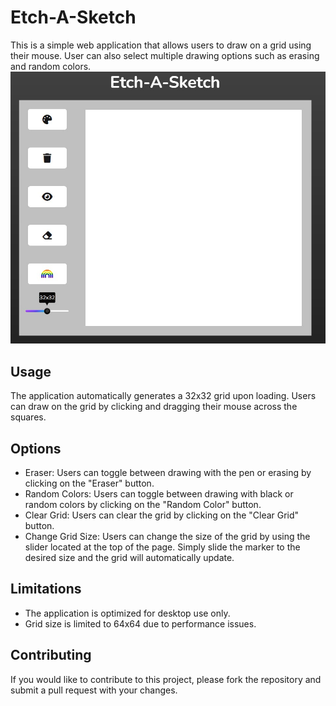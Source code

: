 # Etch-A-Sketch
This is a simple web application that allows users to draw on a grid using their mouse. User can also select multiple drawing options such as erasing and random colors.
![etch-sketch](images/etchAsketchPreview.jpg)


## Usage 
The application automatically generates a 32x32 grid upon loading. Users can draw on the grid by clicking and dragging their mouse across the squares.

## Options
* Eraser: Users can toggle between drawing with the pen or erasing by clicking on the "Eraser" button.
* Random Colors: Users can toggle between drawing with black or random colors by clicking on the "Random Color" button.
* Clear Grid: Users can clear the grid by clicking on the "Clear Grid" button.
* Change Grid Size: Users can change the size of the grid by using the slider located at the top of the page. Simply slide the marker to the desired size and the grid will automatically update.

## Limitations 
* The application is optimized for desktop use only.
*  Grid size is limited to 64x64 due to performance issues.

## Contributing 
If you would like to contribute to this project, please fork the repository and submit a pull request with your changes.